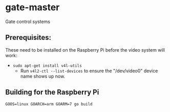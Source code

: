 # gate-master
Gate control systems


## Prerequisites:
These need to be installed on the Raspberry Pi before the video system will work:

* `sudo apt-get install v4l-utils`
  * Run `v4l2-ctl --list-devices` to ensure the "/dev/video0" device name shows up now.


## Building for the Raspberry Pi
`GOOS=linux GOARCH=arm GOARM=7 go build`